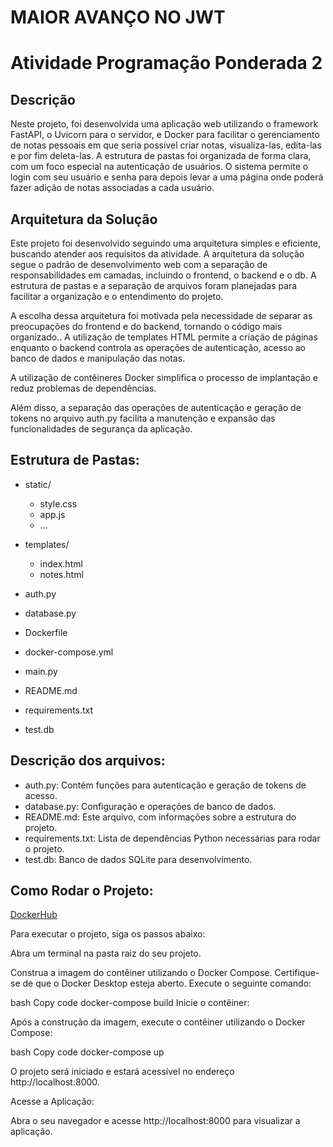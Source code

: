 # MAIOR AVANÇO NO JWT

# Atividade Programação Ponderada 2

## Descrição

Neste projeto, foi desenvolvida uma aplicação web utilizando o framework FastAPI, o Uvicorn para o servidor, e Docker para facilitar o gerenciamento de notas pessoais em que seria possível criar notas, visualiza-las, edita-las e por fim deleta-las. A estrutura de pastas foi organizada de forma clara, com um foco especial na autenticação de usuários. O sistema permite o login com seu usuário e senha para depois levar a uma página onde poderá fazer adição de notas associadas a cada usuário.

## Arquitetura da Solução
Este projeto foi desenvolvido seguindo uma arquitetura simples e eficiente, buscando atender aos requisitos da atividade. A arquitetura da solução segue o padrão de desenvolvimento web com a separação de responsabilidades em camadas, incluindo o frontend, o backend e o db. A estrutura de pastas e a separação de arquivos foram planejadas para facilitar a organização e o entendimento do projeto.

A escolha dessa arquitetura foi motivada pela necessidade de separar as preocupações do frontend e do backend, tornando o código mais organizado.. A utilização de templates HTML permite a criação de páginas enquanto o backend controla as operações de autenticação, acesso ao banco de dados e manipulação das notas.

A utilização de contêineres Docker simplifica o processo de implantação e reduz problemas de dependências.

Além disso, a separação das operações de autenticação e geração de tokens no arquivo auth.py facilita a manutenção e expansão das funcionalidades de segurança da aplicação.

## Estrutura de Pastas:

- static/
  - style.css
  - app.js
  - ...

- templates/
  - index.html
  - notes.html

- auth.py
- database.py
- Dockerfile
- docker-compose.yml
- main.py
- README.md
- requirements.txt
- test.db

## Descrição dos arquivos:

- auth.py: Contém funções para autenticação e geração de tokens de acesso.
- database.py: Configuração e operações de banco de dados.
- README.md: Este arquivo, com informações sobre a estrutura do projeto.
- requirements.txt: Lista de dependências Python necessárias para rodar o projeto.
- test.db: Banco de dados SQLite para desenvolvimento.

## Como Rodar o Projeto:

[DockerHub](https://hub.docker.com/layers/vzeferino/ponderada2/latest/images/sha256-1e461a287bd8b989c991f6b902d7727ebe3b1d293488b8c225c6138e967cb3ac?context=repo)


Para executar o projeto, siga os passos abaixo:

Abra um terminal na pasta raiz do seu projeto.

Construa a imagem do contêiner utilizando o Docker Compose. Certifique-se de que o Docker Desktop esteja aberto. Execute o seguinte comando:

bash
Copy code
docker-compose build
Inicie o contêiner:

Após a construção da imagem, execute o contêiner utilizando o Docker Compose:

bash
Copy code
docker-compose up

O projeto será iniciado e estará acessível no endereço http://localhost:8000.

Acesse a Aplicação:

Abra o seu navegador e acesse http://localhost:8000 para visualizar a aplicação.
